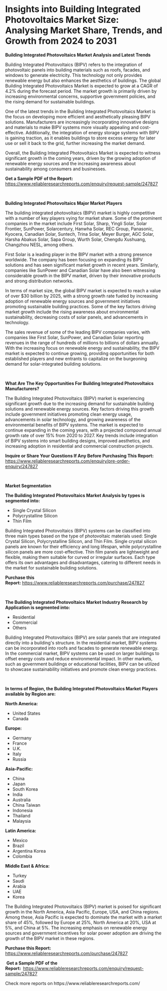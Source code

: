 <p><h1>Insights into Building Integrated Photovoltaics Market Size: Analysing Market Share, Trends, and Growth from 2024 to 2031</h1></p><p><strong>Building Integrated Photovoltaics Market Analysis and Latest Trends</strong></p>
<p><p>Building Integrated Photovoltaics (BIPV) refers to the integration of photovoltaic panels into building materials such as roofs, facades, and windows to generate electricity. This technology not only provides renewable energy but also enhances the aesthetics of buildings. The global Building Integrated Photovoltaics Market is expected to grow at a CAGR of 4.2% during the forecast period. The market growth is primarily driven by increasing environmental concerns, supportive government policies, and the rising demand for sustainable buildings.</p><p>One of the latest trends in the Building Integrated Photovoltaics Market is the focus on developing more efficient and aesthetically pleasing BIPV solutions. Manufacturers are increasingly incorporating innovative designs and materials to make BIPV systems more visually appealing and cost-effective. Additionally, the integration of energy storage systems with BIPV is gaining traction, as it enables buildings to store excess energy for later use or sell it back to the grid, further increasing the market demand.</p><p>Overall, the Building Integrated Photovoltaics Market is expected to witness significant growth in the coming years, driven by the growing adoption of renewable energy sources and the increasing awareness about sustainability among consumers and businesses.</p></p>
<p><strong>Get a Sample PDF of the Report:&nbsp;</strong> <a href="https://www.reliableresearchreports.com/enquiry/request-sample/247827">https://www.reliableresearchreports.com/enquiry/request-sample/247827</a></p>
<p>&nbsp;</p>
<p><strong>Building Integrated Photovoltaics Major Market Players</strong></p>
<p><p>The building integrated photovoltaics (BIPV) market is highly competitive with a number of key players vying for market share. Some of the prominent companies in the market include First Solar, Sharp, Yingli Solar, Solar Frontier, SunPower, Solarcentury, Hanwha Solar, REC Group, Panasonic, Kyocera, Canadian Solar, Suntech, Trina Solar, Meyer Burger, AGC Solar, Harsha Abakus Solar, Sapa Group, Wurth Solar, Chengdu Xushuang, Changzhou NESL, among others.</p><p>First Solar is a leading player in the BIPV market with a strong presence worldwide. The company has been focusing on expanding its BIPV solutions and has seen significant market growth in recent years. Similarly, companies like SunPower and Canadian Solar have also been witnessing considerable growth in the BIPV market, driven by their innovative products and strong distribution networks.</p><p>In terms of market size, the global BIPV market is expected to reach a value of over $30 billion by 2025, with a strong growth rate fueled by increasing adoption of renewable energy sources and government initiatives promoting sustainable building practices. Some of the key factors driving market growth include the rising awareness about environmental sustainability, decreasing costs of solar panels, and advancements in technology.</p><p>The sales revenue of some of the leading BIPV companies varies, with companies like First Solar, SunPower, and Canadian Solar reporting revenues in the range of hundreds of millions to billions of dollars annually. With the increasing focus on renewable energy and sustainability, the BIPV market is expected to continue growing, providing opportunities for both established players and new entrants to capitalize on the burgeoning demand for solar-integrated building solutions.</p></p>
<p>&nbsp;</p>
<p><strong>What Are The Key Opportunities For Building Integrated Photovoltaics Manufacturers?</strong></p>
<p><p>The Building Integrated Photovoltaics (BIPV) market is experiencing significant growth due to the increasing demand for sustainable building solutions and renewable energy sources. Key factors driving this growth include government initiatives promoting clean energy usage, advancements in solar technology, and growing awareness of the environmental benefits of BIPV systems. The market is expected to continue expanding in the coming years, with a projected compound annual growth rate of over 15% from 2020 to 2027. Key trends include integration of BIPV systems into smart building designs, improved aesthetics, and increasing adoption in residential and commercial construction projects.</p></p>
<p><strong>Inquire or Share Your Questions If Any Before Purchasing This Report:</strong> <a href="https://www.reliableresearchreports.com/enquiry/pre-order-enquiry/247827">https://www.reliableresearchreports.com/enquiry/pre-order-enquiry/247827</a></p>
<p>&nbsp;</p>
<p><strong>Market Segmentation</strong></p>
<p><strong>The Building Integrated Photovoltaics Market Analysis by types is segmented into:</strong></p>
<p><ul><li>Single Crystal Silicon</li><li>Polycrystalline Silicon</li><li>Thin Film</li></ul></p>
<p><p>Building Integrated Photovoltaics (BIPV) systems can be classified into three main types based on the type of photovoltaic materials used: Single Crystal Silicon, Polycrystalline Silicon, and Thin Film. Single crystal silicon panels are known for their efficiency and long lifespan, while polycrystalline silicon panels are more cost-effective. Thin film panels are lightweight and flexible, making them suitable for curved or irregular surfaces. Each type offers its own advantages and disadvantages, catering to different needs in the market for sustainable building solutions.</p></p>
<p><strong>Purchase this Report:&nbsp;</strong><a href="https://www.reliableresearchreports.com/purchase/247827">https://www.reliableresearchreports.com/purchase/247827</a></p>
<p>&nbsp;</p>
<p><strong>The Building Integrated Photovoltaics Market Industry Research by Application is segmented into:</strong></p>
<p><ul><li>Residential</li><li>Commercial</li><li>Others</li></ul></p>
<p><p>Building Integrated Photovoltaics (BIPV) are solar panels that are integrated directly into a building's structure. In the residential market, BIPV systems can be incorporated into roofs and facades to generate renewable energy. In the commercial market, BIPV systems can be used on larger buildings to offset energy costs and reduce environmental impact. In other markets, such as government buildings or educational facilities, BIPV can be utilized to showcase sustainability initiatives and promote clean energy practices.</p></p>
<p>&nbsp;</p>
<p><strong>In terms of Region, the Building Integrated Photovoltaics Market Players available by Region are:</strong></p>
<p>
    <p> <strong> North America: </strong>
        <ul>
            <li>United States</li>
            <li>Canada</li>
        </ul>
        </p> 
    <p> <strong> Europe: </strong>
        <ul>
            <li>Germany</li>
            <li>France</li>
            <li>U.K.</li>
            <li>Italy</li>
            <li>Russia</li>
        </ul>
        </p> 
    <p> <strong> Asia-Pacific: </strong>
        <ul>
            <li>China</li>
            <li>Japan</li>
            <li>South Korea</li>
            <li>India</li>
            <li>Australia</li>
            <li>China Taiwan</li>
            <li>Indonesia</li>
            <li>Thailand</li>
            <li>Malaysia</li>
        </ul>
        </p> 
    <p> <strong> Latin America: </strong>
        <ul>
            <li>Mexico</li>
            <li>Brazil</li>
            <li>Argentina Korea</li>
            <li>Colombia</li>
        </ul>
        </p> 
    <p> <strong> Middle East & Africa: </strong>
        <ul>
            <li>Turkey</li>
            <li>Saudi</li>
            <li>Arabia</li>
            <li>UAE</li>
            <li>Korea</li>
        </ul>
    </p>
    </p>
<p><p>The Building Integrated Photovoltaics (BIPV) market is poised for significant growth in the North America, Asia Pacific, Europe, USA, and China regions. Among these, Asia Pacific is expected to dominate the market with a market share of 45%, followed by Europe at 25%, North America at 20%, USA at 5%, and China at 5%. The increasing emphasis on renewable energy sources and government incentives for solar power adoption are driving the growth of the BIPV market in these regions.</p></p>
<p><strong>Purchase this Report: </strong><a href="https://www.reliableresearchreports.com/purchase/247827">https://www.reliableresearchreports.com/purchase/247827</a></p>
<p>&nbsp;<strong>Get a Sample PDF of the Report:&nbsp;&nbsp;</strong><a href="https://www.reliableresearchreports.com/enquiry/request-sample/247827">https://www.reliableresearchreports.com/enquiry/request-sample/247827</a></p>
<p><strong></strong></p>
<p>Check more reports on https://www.reliableresearchreports.com/</p>